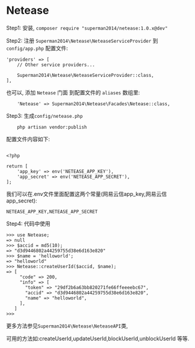 # Netease


Step1: 安装, `composer require "superman2014/netease:1.0.x@dev"`

Step2: 注册 `Superman2014\Netease\NeteaseServiceProvider` 到`config/app.php` 配置文件:

```
'providers' => [
    // Other service providers...

    Superman2014\Netease\NeteaseServiceProvider::class,
],

```

也可以, 添加 `Netease` 门面 到配置文件的 `aliases` 数组里:

```
    'Netease' => Superman2014\Netease\Facades\Netease::class,
```

Step3: 生成`config/netease.php`

```
    php artisan vendor:publish
```

配置文件内容如下:

```

<?php

return [
    'app_key' => env('NETEASE_APP_KEY'),
    'app_secret' => env('NETEASE_APP_SECRET'),
];

```

我们可以在.env文件里面配置这两个常量(网易云信app_key,网易云信app_secret):

`NETEASE_APP_KEY,NETEASE_APP_SECRET`

Step4: 代码中使用


```
>>> use Netease;
=> null
>>> $accid = md5(10);
=> "d3d9446802a44259755d38e6d163e820"
>>> $name = 'helloworld';
=> "helloworld"
>>> Netease::createUserId($accid, $name);
=> [
     "code" => 200,
     "info" => [
       "token" => "29df2b6a63bb820271fe66ffeeeebc67",
       "accid" => "d3d9446802a44259755d38e6d163e820",
       "name" => "helloworld",
     ],
   ]
>>>

```

更多方法参见`Superman2014\Netease\NeteaseAPI`类,

可用的方法如:createUserId,updateUserId,blockUserId,unblockUserId 等等.

